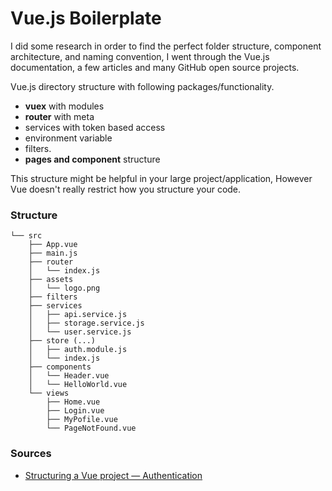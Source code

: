 # Vue.js Boilerplate

I did some research in order to find the perfect folder structure, component architecture, and naming convention, I went through the Vue.js documentation, a few articles and many GitHub open source projects.

Vue.js directory structure with following packages/functionality. 

- **vuex** with modules 
- **router** with meta
- services with token based access
- environment variable
- filters.
- **pages and component** structure

This structure might be helpful in your large project/application, However Vue doesn't really restrict how you structure your code.

### Structure
```
└── src
    ├── App.vue
    ├── main.js
    ├── router
    │   └── index.js
    ├── assets
    │   └── logo.png
    ├── filters
    ├── services
    │   ├── api.service.js
    │   ├── storage.service.js
    │   └── user.service.js
    ├── store (...)
    │   ├── auth.module.js
    │   └── index.js
    ├── components
    │   └── Header.vue
    │   └── HelloWorld.vue
    └── views
        ├── Home.vue
        ├── Login.vue
        ├── MyPofile.vue
        └── PageNotFound.vue
```
### Sources
* [Structuring a Vue project — Authentication](https://medium.com/@zitko/structuring-a-vue-project-authentication-87032e5bfe16)

